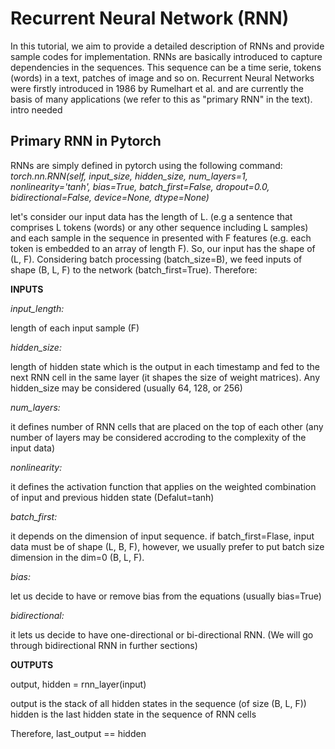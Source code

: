 # Recurrent Neural Network (RNN)

In this tutorial, we aim to provide a detailed description of RNNs and provide sample codes for implementation. RNNs are basically introduced to capture dependencies in the sequences. This sequence can be a time serie, tokens (words) in a text, patches of image and so on. Recurrent Neural Networks were firstly introduced in 1986 by Rumelhart et al. and are currently the basis of many applications (we refer to this as "primary RNN" in the text).
intro needed

## Primary RNN in Pytorch

RNNs are simply defined in pytorch using the following command:
*torch.nn.RNN(self, input_size, hidden_size, num_layers=1, nonlinearity='tanh', bias=True, batch_first=False, dropout=0.0, bidirectional=False, device=None, dtype=None)*

let's consider our input data has the length of L. (e.g a sentence that comprises L tokens (words) or any other sequence including L samples) and each sample in the sequence in presented with F features (e.g. each token is embedded to an array of length F). So, our input has the shape of (L, F). Considering batch processing (batch_size=B), we feed inputs of shape (B, L, F) to the network (batch_first=True). Therefore:

**INPUTS**

*input_length:*

length of each input sample (F)

*hidden_size:*

length of hidden state which is the output in each timestamp and fed to the next RNN cell in the same layer (it shapes the size of weight matrices). Any hidden_size may be considered (usually 64, 128, or 256)

*num_layers:*

it defines number of RNN cells that are placed on the top of each other (any number of layers may be considered accroding to the complexity of the input data)

*nonlinearity:*

it defines the activation function that applies on the weighted combination of input and previous hidden state (Defalut=tanh)

*batch_first:*

it depends on the dimension of input sequence. if batch_first=Flase, input data must be of shape (L, B, F), however, we usually prefer to put batch size dimension in the dim=0 (B, L, F).

*bias:*

let us decide to have or remove bias from the equations (usually bias=True)

*bidirectional:*

it lets us decide to have one-directional or bi-directional RNN. (We will go through bidirectional RNN in further sections)

**OUTPUTS**

output, hidden = rnn_layer(input)

output is the stack of all hidden states in the sequence (of size (B, L, F)) hidden is the last hidden state in the sequence of RNN cells

Therefore, last_output == hidden 
